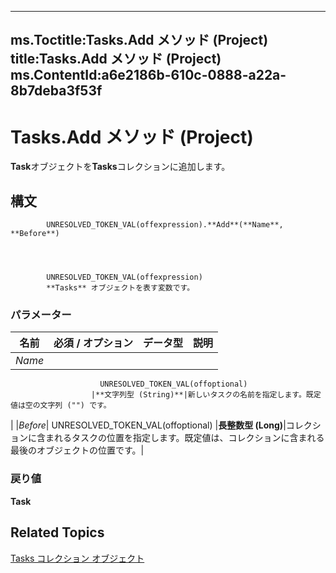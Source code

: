 

---
ms.Toctitle:Tasks.Add メソッド (Project)
title:Tasks.Add メソッド (Project)
ms.ContentId:a6e2186b-610c-0888-a22a-8b7deba3f53f
---
# Tasks.Add メソッド (Project)




**Task**オブジェクトを**Tasks**コレクションに追加します。

## 構文

            UNRESOLVED_TOKEN_VAL(offexpression).**Add**(**Name**, **Before**)




            UNRESOLVED_TOKEN_VAL(offexpression)
            **Tasks** オブジェクトを表す変数です。

### パラメーター

|**名前**|**必須 / オプション**|**データ型**|**説明**|
|---|---|---|---|
|*Name*|
                        UNRESOLVED_TOKEN_VAL(offoptional)
                      |**文字列型 (String)**|新しいタスクの名前を指定します。既定値は空の文字列 ("") です。
|
|*Before*|
                        UNRESOLVED_TOKEN_VAL(offoptional)
                      |**長整数型 (Long)**|コレクションに含まれるタスクの位置を指定します。既定値は、コレクションに含まれる最後のオブジェクトの位置です。|



### 戻り値
**Task**





## Related Topics

[Tasks コレクション オブジェクト](b7482b5a-7fac-531e-6793-610faca2f954.md)




